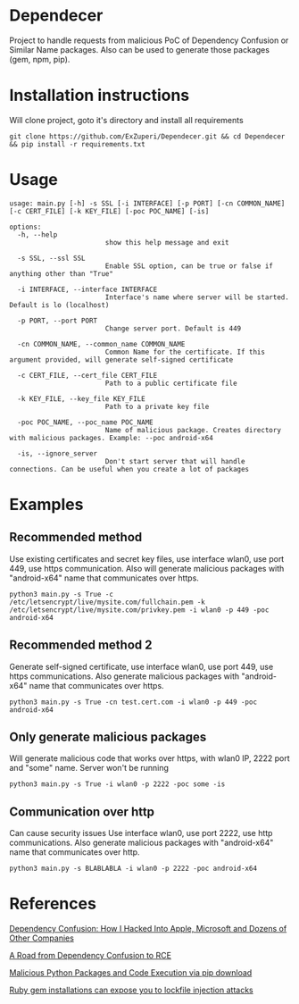 # Dependecer
Project to handle requests from malicious PoC of Dependency Confusion or Similar Name packages. Also can be used to generate those packages (gem, npm, pip).

# Installation instructions
Will clone project, goto it's directory and install all requirements
```
git clone https://github.com/ExZuperi/Dependecer.git && cd Dependecer && pip install -r requirements.txt
```

# Usage
```
usage: main.py [-h] -s SSL [-i INTERFACE] [-p PORT] [-cn COMMON_NAME] [-c CERT_FILE] [-k KEY_FILE] [-poc POC_NAME] [-is]

options:
  -h, --help
                        show this help message and exit

  -s SSL, --ssl SSL
                        Enable SSL option, can be true or false if anything other than "True"

  -i INTERFACE, --interface INTERFACE
                        Interface's name where server will be started. Default is lo (localhost)

  -p PORT, --port PORT
                        Change server port. Default is 449

  -cn COMMON_NAME, --common_name COMMON_NAME
                        Common Name for the certificate. If this argument provided, will generate self-signed certificate

  -c CERT_FILE, --cert_file CERT_FILE
                        Path to a public certificate file

  -k KEY_FILE, --key_file KEY_FILE
                        Path to a private key file

  -poc POC_NAME, --poc_name POC_NAME
                        Name of malicious package. Creates directory with malicious packages. Example: --poc android-x64

  -is, --ignore_server
                        Don't start server that will handle connections. Can be useful when you create a lot of packages
```

# Examples
## Recommended method
Use existing certificates and secret key files, use interface wlan0, use port 449, use https communication. Also will generate malicious packages with "android-x64" name that communicates over https.
```
python3 main.py -s True -c /etc/letsencrypt/live/mysite.com/fullchain.pem -k /etc/letsencrypt/live/mysite.com/privkey.pem -i wlan0 -p 449 -poc android-x64
```

## Recommended method 2
Generate self-signed certificate, use interface wlan0, use port 449, use https communications. Also generate malicious packages with "android-x64" name that communicates over https.
```
python3 main.py -s True -cn test.cert.com -i wlan0 -p 449 -poc android-x64
```

## Only generate malicious packages
Will generate malicious code that works over https, with wlan0 IP, 2222 port and "some" name. Server won't be running 
```
python3 main.py -s True -i wlan0 -p 2222 -poc some -is
```

## Communication over http
Can cause security issues
Use interface wlan0, use port 2222, use http communications. Also generate malicious packages with "android-x64" name that communicates over http.
```
python3 main.py -s BLABLABLA -i wlan0 -p 2222 -poc android-x64
```

# References
[Dependency Confusion: How I Hacked Into Apple, Microsoft and Dozens of Other Companies](https://medium.com/@alex.birsan/dependency-confusion-4a5d60fec610)

[A Road from Dependency Confusion to RCE](https://blog.securelayer7.net/a-road-from-dependency-confusion-to-rce/)

[Malicious Python Packages and Code Execution via pip download](https://embracethered.com/blog/posts/2022/python-package-manager-install-and-download-vulnerability/)

[Ruby gem installations can expose you to lockfile injection attacks](https://snyk.io/blog/ruby-gem-installation-lockfile-injection-attacks/)
